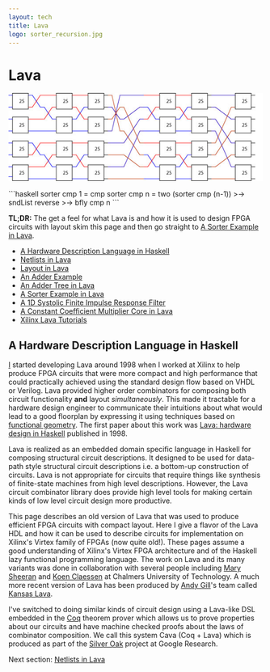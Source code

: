 ```yaml
---
layout: tech
title: Lava
logo: sorter_recursion.jpg
---
```

# Lava

<p> <img src="sorter_recursion.jpg"></p>
```haskell
sorter cmp 1 = cmp 
sorter cmp n = two (sorter cmp (n-1)) >-> 
               sndList reverse >-> bfly cmp n
```

**TL;DR:** The get a feel for what Lava is and how it is used to design FPGA
circuits with layout skim this page and then go straight to [A Sorter Example in Lava](sorter).

* [A Hardware Description Language in Haskell](#a-hardware-sescription-language-in-haskell)
* [Netlists in Lava](netlists.md)
* [Layout in Lava](layout.md)
* [An Adder Example](adder.md)
* [An Adder Tree in Lava](adder_tree.md)
* [A Sorter Example in Lava](sorter.md)
* [A 1D Systolic Finite Impulse Response Filter](fir.md)
* [A Constant Coefficient Multiplier Core in Lava](kcm.md)
* [Xilinx Lava Tutorials](old_tutorials.md)

## A Hardware Description Language in Haskell
[I](http://satnam.fpcastle.com) started developing Lava around 1998 when I worked at Xilinx to help produce FPGA circuits that were more compact and high performance that could practically
achieved using the standard design flow based on VHDL or Verilog. Lava provided higher order combinators for composing both circuit functionality **and** layout
*simultaneously*. This made it tractable for a hardware design engineer to communicate their intuitions about what would lead to a good floorplan by expressing
it using techniques based on [functional geometry](https://dl.acm.org/doi/10.1145/800068.802148). The first paper about this work was
[Lava: hardware design in Haskell](https://dl.acm.org/doi/10.1145/289423.289440) published in 1998.

Lava is realized as an embedded domain specific language in Haskell for composing structural circuit descriptions. It designed to be used for data-path style
structural circuit descriptions i.e. a bottom-up construction of circuits. Lava is not appropriate for circuits that require things like synthesis of finite-state machines from
high level descriptions. However, the Lava circuit combinator library does provide high level tools for making certain kinds of low level circuit design more productive.

This page describes an old version of Lava that was used to produce efficient FPGA circuits with compact layout.
Here I give a flavor of the Lava HDL and how it can be used to describe circuits for implementation on Xilinx's Virtex family of FPGAs (now quite old!). These pages assume a good understanding of Xilinx's Virtex FPGA architecture and of the Haskell lazy functional programming language. The work on Lava and its many variants was done in collaboration with several people including
[Mary Sheeran](http://www.cse.chalmers.se/~ms/) and [Koen Claessen](http://www.cse.chalmers.se/~koen/) at Chalmers University of Technology. A much more recent version of Lava has been
produced by [Andy Gill](https://eecs.ku.edu/andy-gill)'s team called [Kansas Lava](https://ku-fpg.github.io/software/kansas-lava).

I've switched to doing similar kinds of circuit design using a Lava-like DSL embedded in the [Coq](https://coq.inria.fr) theorem prover which
allows us to prove properties about our circuits and have machine checked proofs about the laws of combinator composition.
We call this system Cava (Coq + Lava) which is produced as part of the [Silver Oak](https://github.com/project-oak/oak-hardware) project at Google Research.

Next section: [Netlists in Lava](netlists)
